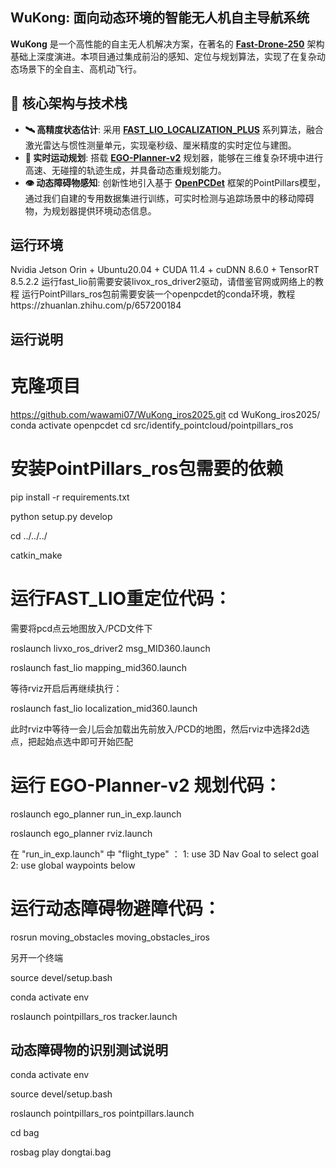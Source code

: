 ## WuKong: 面向动态环境的智能无人机自主导航系统

**WuKong** 是一个高性能的自主无人机解决方案，在著名的 **[Fast-Drone-250](https://github.com/ZJU-FAST-Lab/Fast-Drone-250)** 架构基础上深度演进。本项目通过集成前沿的感知、定位与规划算法，实现了在复杂动态场景下的全自主、高机动飞行。

## 🧠 核心架构与技术栈

- **🛰️ 高精度状态估计**: 采用 **[FAST_LIO_LOCALIZATION_PLUS](https://github.com/iDonghq/FAST_LIO_LOCALIZATION_PLUS)** 系列算法，融合激光雷达与惯性测量单元，实现毫秒级、厘米精度的实时定位与建图。
- **🧭 实时运动规划**: 搭载 **[EGO-Planner-v2](https://github.com/ZJU-FAST-Lab/EGO-Planner-v2)** 规划器，能够在三维复杂环境中进行高速、无碰撞的轨迹生成，并具备动态重规划能力。
- **👁️ 动态障碍物感知**: 创新性地引入基于 **[OpenPCDet](https://github.com/open-mmlab/OpenPCDet)** 框架的PointPillars模型，通过我们自建的专用数据集进行训练，可实时检测与追踪场景中的移动障碍物，为规划器提供环境动态信息。


## 运行环境
Nvidia Jetson Orin + Ubuntu20.04 + CUDA 11.4 + cuDNN 8.6.0 + TensorRT 8.5.2.2
运行fast_lio前需要安装livox_ros_driver2驱动，请借鉴官网或网络上的教程
运行PointPillars_ros包前需要安装一个openpcdet的conda环境，教程https://zhuanlan.zhihu.com/p/657200184 

## 运行说明
# 克隆项目
https://github.com/wawami07/WuKong_iros2025.git
cd WuKong_iros2025/
conda activate openpcdet
cd src/identify_pointcloud/pointpillars_ros
# 安装PointPillars_ros包需要的依赖
pip install -r requirements.txt

python setup.py develop

cd ../../../

catkin_make

# 运行FAST_LIO重定位代码：
需要将pcd点云地图放入/PCD文件下

roslaunch livxo_ros_driver2 msg_MID360.launch

roslaunch fast_lio mapping_mid360.launch

等待rviz开启后再继续执行：

roslaunch fast_lio localization_mid360.launch

此时rviz中等待一会儿后会加载出先前放入/PCD的地图，然后rviz中选择2d选点，把起始点选中即可开始匹配

# 运行 EGO-Planner-v2 规划代码：
roslaunch ego_planner run_in_exp.launch 

roslaunch ego_planner rviz.launch 

在 "run_in_exp.launch" 中 "flight_type" ：
    1: use 3D Nav Goal to select goal 
    2: use global waypoints below 

# 运行动态障碍物避障代码：
rosrun moving_obstacles moving_obstacles_iros

另开一个终端

source devel/setup.bash

conda activate env

roslaunch pointpillars_ros tracker.launch



## 动态障碍物的识别测试说明
conda activate env

source devel/setup.bash

roslaunch pointpillars_ros pointpillars.launch

cd bag

rosbag play dongtai.bag


